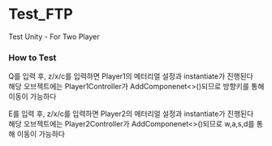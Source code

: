 # Test_FTP
Test Unity - For Two Player

### How to Test
Q를 입력 후, z/x/c를 입력하면 Player1의 메터리얼 설정과 instantiate가 진행된다  
해당 오브젝트에는 Player1Controller가 AddComponenet<>()되므로 방향키를 통해 이동이 가능하다  
  
E를 입력 후, z/x/c를 입력하면 Player2의 메터리얼 설정과 instantiate가 진행된다  
해당 오브젝트에는 Player2Controller가 AddComponenet<>()되므로 w,a,s,d를 통해 이동이 가능하다  
